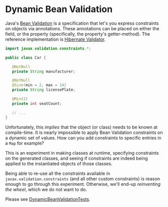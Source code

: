 # Dynamic Bean Validation

Java's [Bean Validation](http://beanvalidation.org/) is a specification that let's you express constraints on objects via annotations. These annotations can be placed on either the field, or the property (specifically, the property's getter-method). The reference implementation is [Hibernate Validator](http://hibernate.org/validator/).

```java
import javax.validation.constraints.*;

public class Car {

   @NotNull
   private String manufacturer;

   @NotNull
   @Size(min = 2, max = 14)
   private String licensePlate;

   @Min(2)
   private int seatCount;

   // ...
}
```

Unfortunately, this *implies* that the object (or class) needs to be known at compile-time. It is nearly impossible to apply Bean Validation constraints on a dynamic set of values. How can you add constraints to specific entries in a `Map` for example?

This is an experiment in making classes at runtime, specifying constraints on the generated classes, and seeing if constraints are indeed being applied to the instantiated objects of those classes.

Being able to re-use all the constraints available in `javax.validation.constraints` (and all other custom constraints) is reason enough to go through this experiment. Otherwise, we'll end-up *reinventing the wheel*, which we do not want to do.

Please see [DynamicBeanValidationTests](src/test/java/com/orangeandbronze/DynamicBeanValidationTests.java).

